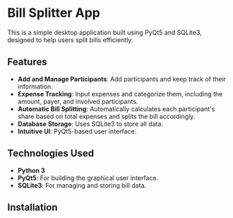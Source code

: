 # Bill Splitter App

This is a simple desktop application built using PyQt5 and SQLite3, designed to help users split bills efficiently.

## Features

- **Add and Manage Participants**: Add participants and keep track of their information.
- **Expense Tracking**: Input expenses and categorize them, including the amount, payer, and involved participants.
- **Automatic Bill Splitting**: Automatically calculates each participant's share based on total expenses and splits the bill accordingly.
- **Database Storage**: Uses SQLite3 to store all data.
- **Intuitive UI**: PyQt5-based user interface.

## Technologies Used

- **Python 3**
- **PyQt5**: For building the graphical user interface.
- **SQLite3**: For managing and storing bill data.

## Installation